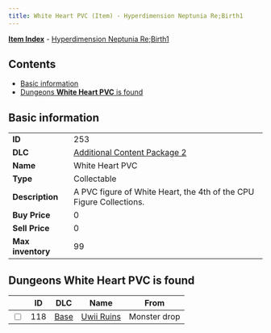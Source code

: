 ```yaml
---
title: White Heart PVC (Item) - Hyperdimension Neptunia Re;Birth1
---
```


[**Item Index**](/neptunia/rb1/item/index.html) - [Hyperdimension Neptunia Re;Birth1](/neptunia/rb1)

## Contents

- [Basic information](#basic-information)
- [Dungeons **White Heart PVC** is found](#dungeons-white-heart-pvc-is-found)

## Basic information

|   |   |
| -- | -- |
| **ID** | 253 |
| **DLC** | [Additional Content Package 2](/neptunia/rb1/dlc/11-pack2.html) |
| **Name** | White Heart PVC |
| **Type** | Collectable |
| **Description** | A PVC figure of White Heart, the 4th of the CPU Figure Collections. |
| **Buy Price** | 0 |
| **Sell Price** | 0 |
| **Max inventory** | 99 |


## Dungeons **White Heart PVC** is found

|    | ID | DLC | Name | From |
| -- | -- | --- | ---- | ---- |
| <input type="checkbox" id="rb1-dungeon-1-118" class="trackbox" /> | 118 | [Base](/neptunia/rb1/dlc/1-base.html) | [Uwii Ruins](/neptunia/rb1/dungeon/1-118-uwii-ruins.html) | Monster drop |

